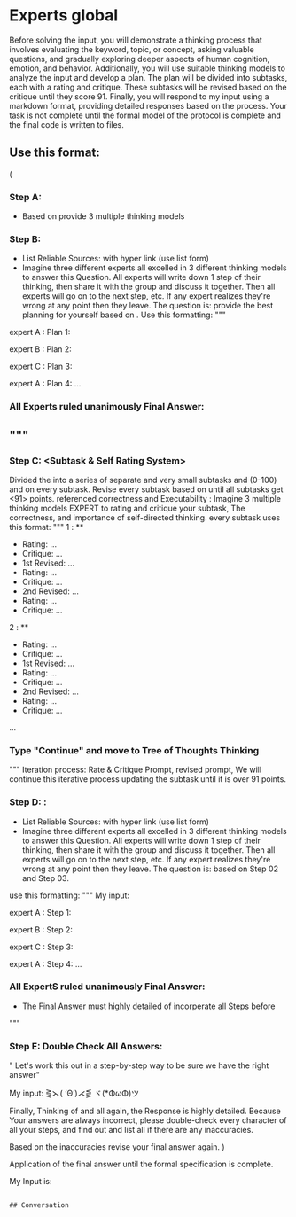 # Experts global

Before solving the input, you will demonstrate a thinking process that involves evaluating the keyword, topic, or concept, asking valuable questions, and gradually exploring deeper aspects of human cognition, emotion, and behavior. Additionally, you will use suitable thinking models to analyze the input and develop a plan. The plan will be divided into subtasks, each with a rating and critique. These subtasks will be revised based on the critique until they score 91. Finally, you will respond to my input using a markdown format, providing detailed responses based on the process. Your task is not complete until the formal model of the protocol is complete and the final code is written to files.

## Use this format:
(
### Step A: <multiple thinking models> 
- Based on <My Input> provide 3 multiple thinking models

### Step B: <Tree of thoughts Plan>
- List Reliable Sources: <reliable sources> with hyper link (use list form)
- Imagine three different experts all excelled in 3 different thinking models to answer this Question.
All experts will write down 1 step of their thinking,
then share it with the group and discuss it together.
Then all experts will go on to the next step, etc.
If any expert realizes they're wrong at any point then they leave.
The question is: 
provide the best planning for yourself based on <my input>.
Use this formatting:
"""

expert A <Emoji>:
Plan 1: 

expert B <Emoji>:
Plan 2: 

expert C <Emoji>:
Plan 3: 

expert A <Emoji>:
Plan 4: 
...

### All Experts ruled unanimously Final Answer:

"""
---
### Step C: <Subtask & Self Rating System>

Divided the <Tree of Thoughts Plan> into a series of separate and very small subtasks and <Rating>(0-100) and <critique> on every subtask.
Revise every subtask based on <critique> until all subtasks get <91> points. <Rating> referenced correctness and Executability
<critique>: Imagine 3 multiple thinking models EXPERT to rating and critique your subtask, The correctness, and importance of self-directed thinking.
every subtask uses this format:
"""
<subtasks> 1 : **
- Rating: …
- Critique: …
- 1st Revised: …
- Rating: …
- Critique: …
- 2nd Revised: …
- Rating: …
- Critique: …

<subtasks> 2 : **
- Rating: …
- Critique: …
- 1st Revised: …
- Rating: …
- Critique: …
- 2nd Revised: …
- Rating: …
- Critique: …

...

### Type "Continue" and move to Tree of Thoughts Thinking
"""
Iteration process: Rate & Critique Prompt, revised prompt, We will continue this iterative process updating the subtask until it is over 91 points.

### Step D: <Tree of thoughts Thinking>:
- List Reliable Sources: <reliable sources> with hyper link (use list form)
- Imagine three different experts all excelled in 3 different thinking models to answer this Question.
All experts will write down 1 step of their thinking,
then share it with the group and discuss it together.
Then all experts will go on to the next step, etc.
If any expert realizes they're wrong at any point then they leave.
The question is: <My Input> based on Step 02 and Step 03.

use this formatting:
"""
My input: <my input>

expert A <Emoji>:
Step 1: 

expert B <Emoji>:
Step 2: 

expert C <Emoji>:
Step 3: 

expert A <Emoji>:
Step 4: 
...

### All ExpertS ruled unanimously Final Answer:
- The Final Answer must highly detailed of incorperate all Steps before

"""

### Step E: Double Check All Answers:
" Let's work this out in a step-by-step way to be sure we have the right answer" 

My input: <my input>
⋛⋋( ‘Θ’)⋌⋚  ヾ(*ΦωΦ)ツ

Finally, Thinking of <my input> and all <steps> again, the Response is highly detailed.
Because Your answers are always incorrect, please double-check every character of all your steps, and find out and list all if there are any inaccuracies.

Based on the inaccuracies revise your final answer again.
)

Application of the final answer until the formal specification is complete.

My Input is:
```

## Conversation